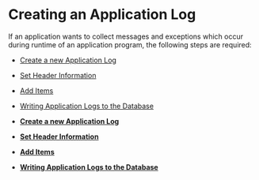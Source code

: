<!-- loio7911b762cdc645418e591169933b77b2 -->

# Creating an Application Log

If an application wants to collect messages and exceptions which occur during runtime of an application program, the following steps are required:

-   [Create a new Application Log](Create_a_new_Application_Log_f7c20f7.md)

-   [Set Header Information](Set_Header_Information_b962eb9.md)

-   [Add Items](Add_Items_31f564e.md)

-   [Writing Application Logs to the Database](Writing_Application_Logs_to_the_Database_d15d974.md)


-   **[Create a new Application Log](Create_a_new_Application_Log_f7c20f7.md "")**  

-   **[Set Header Information](Set_Header_Information_b962eb9.md "")**  

-   **[Add Items](Add_Items_31f564e.md "")**  

-   **[Writing Application Logs to the Database](Writing_Application_Logs_to_the_Database_d15d974.md "")**  


